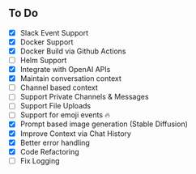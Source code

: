 ## To Do
- [x] Slack Event Support
- [x] Docker Support
- [x] Docker Build via Github Actions
- [ ] Helm Support
- [x] Integrate with OpenAI APIs
- [x] Maintain conversation context
- [ ] Channel based context
- [ ] Support Private Channels & Messages
- [ ] Support File Uploads
- [ ] Support for emoji events 🔥
- [x] Prompt based image generation (Stable Diffusion)
- [x] Improve Context via Chat History
- [x] Better error handling
- [x] Code Refactoring
- [ ] Fix Logging
